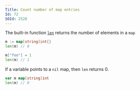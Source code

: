 ```yaml
---
Title: Count number of map entries
Id: 72
SOId: 2528
---
```

The built-in function [`len`](https://golang.org/pkg/builtin/#len) returns the number of elements in a `map`

```go
m := map[string]int{}
len(m) // 0

m["foo"] = 1
len(m) // 1
```

If a variable points to a `nil` map, then `len` returns 0.

```go
var m map[string]int
len(m) // 0
```
